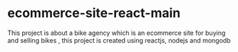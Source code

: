 # ecommerce-site-react-main
This project is about a bike agency which is an ecommerce site for buying and selling bikes , this project is created using reactjs, nodejs and mongodb
